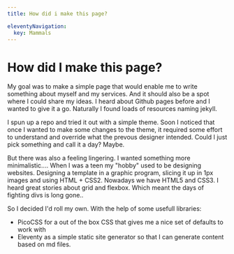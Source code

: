 ```yaml
---
title: How did i make this page?

eleventyNavigation:
  key: Mammals
---
```


# How did I make this page?
My goal was to make a simple page that would enable me to write something about myself and my services. And it should also be a spot where I could share my ideas. I heard about Github pages before and I wanted to give it a go. Naturally I found loads of resources naming jekyll. 

I spun up a repo and tried it out with a simple theme. Soon I noticed that once I wanted to make some changes to the theme, it required some effort to understand and override what the prevous designer intended. Could I just pick something and call it a day? Maybe.

But there was also a feeling lingering. I wanted something more minimalistic....
When I was a teen my "hobby" used to be designing websites. Designing a template in a graphic program, slicing it up in 1px images and using HTML + CSS2. 
Nowadays we have HTML5 and CSS3. I heard great stories about grid and flexbox. Which meant the days of fighting divs is long gone.. 

So I decided I'd roll my own. With the help of some usefull libraries:
- PicoCSS for a out of the box CSS that gives me a nice set of defaults to work with
- Eleventy as a simple static site generator so that I can generate content based on md files.

